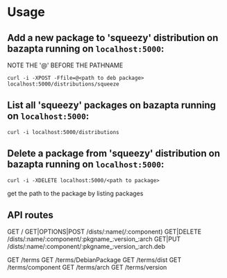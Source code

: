 Usage
====

Add a new package to 'squeezy' distribution on bazapta running on `localhost:5000`:
-----------------------------------------------------------------------------------

NOTE THE '@' BEFORE THE PATHNAME

    curl -i -XPOST -Ffile=@<path to deb package> localhost:5000/distributions/squeeze

List all 'squeezy' packages on bazapta running on `localhost:5000`:
-----------------------------------------------------------------------------------

    curl -i localhost:5000/distributions

Delete a package from 'squeezy' distribution on bazapta running on `localhost:5000`:
-----------------------------------------------------------------------------------

    curl -i -XDELETE localhost:5000/<path to package>

get the path to the package by listing packages

API routes
----------

GET              /
GET|OPTIONS|POST /dists/:name(/:component)
GET|DELETE       /dists/:name/:component/:pkgname_:version_:arch
GET|PUT          /dists/:name/:component/:pkgname_:version_:arch.deb

GET /terms
GET /terms/DebianPackage
GET /terms/dist
GET /terms/component
GET /terms/arch
GET /terms/version

